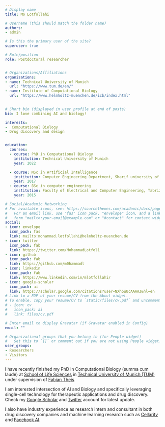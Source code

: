 ```yaml
---
# Display name
title: Mo Lotfollahi

# Username (this should match the folder name)
authors:
- admin

# Is this the primary user of the site?
superuser: true

# Role/position
role: Postdoctoral researcher


# Organizations/Affiliations
organizations:
- name: Technical University of Munich 
  url: "https://www.tum.de/en/"
- name: Institute of Computational Biology
  url: "https://www.helmholtz-muenchen.de/icb/index.html"
    

# Short bio (displayed in user profile at end of posts)
bio: I love combining AI and biology!

interests:
-  Computational Biology
- Drug discovery and design 


education:
  courses:
  - course: PhD in Computational Biology
    institution: Technical University of Munich
    year: 2022

  - course: MSc in Artificial Intelligence
    institution: Computer Engineering Department, Sharif university of Technology
    year: 2017
  - course: BSc in computer engineering
    institution: Faculty of Electrical and Computer Engineering, Tabriz University
    year: 2015

# Social/Academic Networking
# For available icons, see: https://sourcethemes.com/academic/docs/page-builder/#icons
#   For an email link, use "fas" icon pack, "envelope" icon, and a link in the
#   form "mailto:your-email@example.com" or "#contact" for contact widget.
social:
- icon: envelope
  icon_pack: fas
  link: mailto:mohammad.lotfollahi@helmholtz-muenchen.de
- icon: twitter
  icon_pack: fab
  link: https://twitter.com/MohammadLotfol1
- icon: github
  icon_pack: fab
  link: https://github.com/m0hammadl
- icon: linkedin
  icon_pack: fab
  link: https://www.linkedin.com/in/mlotfollahi/
- icon: google-scholar
  icon_pack: ai
  link: https://scholar.google.com/citations?user=NXhouUcAAAAJ&hl=en
# Link to a PDF of your resume/CV from the About widget.
# To enable, copy your resume/CV to `static/files/cv.pdf` and uncomment the lines below.
# - icon: cv
#   icon_pack: ai
#   link: files/cv.pdf

# Enter email to display Gravatar (if Gravatar enabled in Config)
email: ""

# Organizational groups that you belong to (for People widget)
#   Set this to `[]` or comment out if you are not using People widget.
user_groups:
- Researchers
- Visitors
---
```




I have recently finished my PhD in Computational Biology (summa cum laude) at <a href="https://www.wzw.tum.de/index.php?id=2&L=1">School of Life Sciences</a> in
<a href="https://www.tum.de/en/">Technical University of Munich (TUM)</a> under supervision of <a href="https://www.helmholtz-muenchen.de/icb/institute/staff/staff/ma/2494/index.html">Fabian Theis</a>.
 
I am interested intersection of AI and Biology and specifically leveraging single-cell technology for 
therapeutic applications and drug discovery. Check my <a href="https://scholar.google.de/citations?user=NXhouUcAAAAJ&hl=en">Google Scholar</a> and  <a href="https://twitter.com/MohammadLotfol1">Twitter</a> account for
latest update.


I also have industry experience as research intern and consultant in both drug discovery companies and machine learning research such as <a href="https://cellarity.com/">Cellarity</a> and <a href="https://ai.facebook.com/">Facebook AI</a>.  







 
